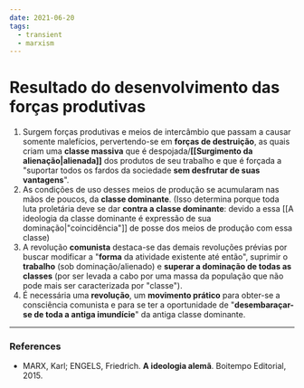 ```yaml
---
date: 2021-06-20
tags:
  - transient
  - marxism
---
```

# Resultado do desenvolvimento das forças produtivas
1. Surgem forças produtivas e meios de intercâmbio que passam a causar somente malefícios, pervertendo-se em **forças de destruição**, as quais criam uma **classe massiva** que é despojada/**[[Surgimento da alienação|alienada]]** dos produtos de seu trabalho e que é forçada a "suportar todos os fardos da sociedade **sem desfrutar de suas vantagens**".
2. As condições de uso desses meios de produção se acumularam nas mãos de poucos, da **classe dominante**.
(Isso determina porque toda luta proletária deve se dar **contra a classe dominante**: devido a essa [[A ideologia da classe dominante é expressão de sua dominação|"coincidência"]] de posse dos meios de produção com essa classe)
3. A revolução **comunista** destaca-se das demais revoluções prévias por buscar modificar a "**forma** da atividade existente até então", suprimir o **trabalho** (sob dominação/alienado) e **superar a dominação de todas as classes** (por ser levada a cabo por uma massa da população que não pode mais ser caracterizada por "classe").
4. É necessária uma **revolução**, um **movimento prático** para obter-se a consciência comunista e para se ter a oportunidade de "**desembaraçar-se de toda a antiga imundície**" da antiga classe dominante. 

---
### References
- MARX, Karl; ENGELS, Friedrich. **A ideologia alemã**. Boitempo Editorial, 2015.